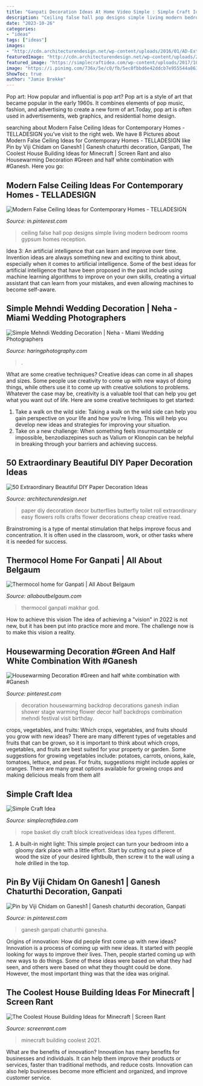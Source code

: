 ```yaml
---
title: "Ganpati Decoration Ideas At Home Video Simple : Simple Craft Idea"
description: "Ceiling false hall pop designs simple living modern bedroom rooms gypsum homes reception"
date: "2023-10-26"
categories:
- "ideas"
tags: ["ideas"]
images:
- "http://cdn.architecturendesign.net/wp-content/uploads/2016/01/AD-Extraordinary-Beautiful-DIY-Paper-Decoration-Ideas-15.jpg"
featuredImage: "http://cdn.architecturendesign.net/wp-content/uploads/2016/01/AD-Extraordinary-Beautiful-DIY-Paper-Decoration-Ideas-15.jpg"
featured_image: "https://simplecraftidea.com/wp-content/uploads/2017/10/craft-tutorial-22.jpg"
image: "https://i.pinimg.com/736x/5e/c0/fb/5ec0fbbd6e42ddcb7e955544a8638093.jpg"
ShowToc: true
author: "Jamie Brekke"
---
```



Pop art: How popular and influential is pop art?
Pop art is a style of art that became popular in the early 1960s. It combines elements of pop music, fashion, and advertising to create a new form of art.Today, pop art is often used in advertisements, web graphics, and residential home design.

	

		
searching about Modern False Ceiling Ideas for Contemporary Homes - TELLADESIGN you've visit to the right web. We have 8 Pictures about Modern False Ceiling Ideas for Contemporary Homes - TELLADESIGN like Pin by Viji Chidam on Ganesh1 | Ganesh chaturthi decoration, Ganpati, The Coolest House Building Ideas for Minecraft | Screen Rant and also Housewarming Decoration #Green and half white combination with #Ganesh. Here you go:
		
    
## Modern False Ceiling Ideas For Contemporary Homes - TELLADESIGN

<img loading=lazy src="https://i.pinimg.com/736x/5e/c0/fb/5ec0fbbd6e42ddcb7e955544a8638093.jpg" onerror="this.onerror=null;this.src='https://tse4.mm.bing.net/th?id=OIP.VnDQPwogvnK3tU1d89QhGwHaF7&amp;pid=15.1';" alt="Modern False Ceiling Ideas for Contemporary Homes - TELLADESIGN">

_Source: in.pinterest.com_

>ceiling false hall pop designs simple living modern bedroom rooms gypsum homes reception. 

	

Idea 3: An artificial intelligence that can learn and improve over time.
Invention ideas are always something new and exciting to think about, especially when it comes to artificial intelligence. Some of the best ideas for artificial intelligence that have been proposed in the past include using machine learning algorithms to improve on your own skills, creating a virtual assistant that can learn from your mistakes, and even allowing machines to become self-aware.

    
## Simple Mehndi Wedding Decoration | Neha - Miami Wedding Photographers

<img loading=lazy src="https://www.haringphotography.com/wp-content/uploads/2018/06/reg-garlant-mehndi-decoration-indian-wedding-2.jpg" onerror="this.onerror=null;this.src='https://tse3.mm.bing.net/th?id=OIP.amT2iOMmYFkHUVSivibH3gHaLI&amp;pid=15.1';" alt="Simple Mehndi Wedding Decoration | Neha - Miami Wedding Photographers">

_Source: haringphotography.com_

>. 

	

What are some creative techniques?
Creative ideas can come in all shapes and sizes. Some people use creativity to come up with new ways of doing things, while others use it to come up with creative solutions to problems. Whatever the case may be, creativity is a valuable tool that can help you get what you want out of life. Here are some creative techniques to get started: 
1. Take a walk on the wild side: Taking a walk on the wild side can help you gain perspective on your life and how you're living. This will help you develop new ideas and strategies for improving your situation. 
2. Take on a new challenge: When something feels insurmountable or impossible, benzodiazepines such as Valium or Klonopin can be helpful in breaking through your barriers and achieving success.

    
## 50 Extraordinary Beautiful DIY Paper Decoration Ideas

<img loading=lazy src="http://cdn.architecturendesign.net/wp-content/uploads/2016/01/AD-Extraordinary-Beautiful-DIY-Paper-Decoration-Ideas-15.jpg" onerror="this.onerror=null;this.src='https://tse3.mm.bing.net/th?id=OIP.JP70lSwTEXC0ABUII2m2QwHaFj&amp;pid=15.1';" alt="50 Extraordinary Beautiful DIY Paper Decoration Ideas">

_Source: architecturendesign.net_

>paper diy decoration decor butterflies butterfly toilet roll extraordinary easy flowers rolls crafts flower decorations cheap creative read. 

	

Brainstroming is a type of mental stimulation that helps improve focus and concentration. It is often used in the classroom, work, or other tasks where it is needed for success.

    
## Thermocol Home For Ganpati | All About Belgaum

<img loading=lazy src="https://allaboutbelgaum.com/wp-content/uploads/2013/09/makhar.jpg" onerror="this.onerror=null;this.src='https://tse1.mm.bing.net/th?id=OIP.8CpG7qe23V4dG6APHu4wLAHaFj&amp;pid=15.1';" alt="Thermocol home for Ganpati | All About Belgaum">

_Source: allaboutbelgaum.com_

>thermocol ganpati makhar god. 

	

How to achieve this vision
The idea of achieving a "vision" in 2022 is not new, but it has been put into practice more and more. The challenge now is to make this vision a reality.

    
## Housewarming Decoration #Green And Half White Combination With #Ganesh

<img loading=lazy src="https://i.pinimg.com/736x/8a/b5/cd/8ab5cd2408e8bab2e868c0c19e5c40ae.jpg" onerror="this.onerror=null;this.src='https://tse2.mm.bing.net/th?id=OIP.jZIG-VufTRws1QALc_vWCAHaD_&amp;pid=15.1';" alt="Housewarming Decoration #Green and half white combination with #Ganesh">

_Source: pinterest.com_

>decoration housewarming backdrop decorations ganesh indian shower stage warming flower decor half backdrops combination mehndi festival visit birthday. 

	

crops, vegetables, and fruits: Which crops, vegetables, and fruits should you grow with new ideas?
There are many different types of vegetables and fruits that can be grown, so it is important to think about which crops, vegetables, and fruits are best suited for your property or garden. Some suggestions for growing vegetables include: potatoes, carrots, onions, kale, tomatoes, lettuce, and peas. For fruits, suggestions might include apples or oranges. There are many great options available for growing crops and making delicious meals from them all!

    
## Simple Craft Idea

<img loading=lazy src="https://simplecraftidea.com/wp-content/uploads/2017/10/craft-tutorial-22.jpg" onerror="this.onerror=null;this.src='https://tse4.mm.bing.net/th?id=OIP.3ncQ2c80qXg4nPjCzpmlawHaHa&amp;pid=15.1';" alt="Simple Craft Idea">

_Source: simplecraftidea.com_

>rope basket diy craft block icreativeideas idea types different. 

	

1. A built-in night light: This simple project can turn your bedroom into a gloomy dark place with a little effort. Start by cutting out a piece of wood the size of your desired lightbulb, then screw it to the wall using a hole drilled in the top.

    
## Pin By Viji Chidam On Ganesh1 | Ganesh Chaturthi Decoration, Ganpati

<img loading=lazy src="https://i.pinimg.com/736x/3b/78/c8/3b78c8de34a020ca8dafecf707be25d8.jpg" onerror="this.onerror=null;this.src='https://tse2.mm.bing.net/th?id=OIP.iAnLDDlLOgNzqCayevRPbgHaJ4&amp;pid=15.1';" alt="Pin by Viji Chidam on Ganesh1 | Ganesh chaturthi decoration, Ganpati">

_Source: in.pinterest.com_

>ganesh ganpati chaturthi ganesha. 

	

Origins of innovation: How did people first come up with new ideas?
Innovation is a process of coming up with new ideas. It started with people looking for ways to improve their lives. Then, people started coming up with new ways to do things. Some of these ideas were based on what they had seen, and others were based on what they thought could be done. However, the most important thing was that the idea was original.

    
## The Coolest House Building Ideas For Minecraft | Screen Rant

<img loading=lazy src="https://static1.srcdn.com/wordpress/wp-content/uploads/2021/01/Minecraft-Mushroom-House.jpg" onerror="this.onerror=null;this.src='https://tse3.mm.bing.net/th?id=OIP.wbwTOq0OkOg6MsddpsiC2QHaDt&amp;pid=15.1';" alt="The Coolest House Building Ideas for Minecraft | Screen Rant">

_Source: screenrant.com_

>minecraft building coolest 2021. 

	

What are the benefits of innovation?
Innovation has many benefits for businesses and individuals. It can help them improve their products or services, faster than traditional methods, and reduce costs. Innovation can also help businesses become more efficient and organized, and improve customer service.

